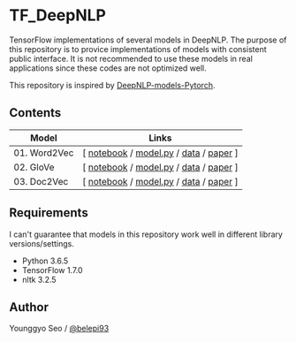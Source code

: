 # TF_DeepNLP

TensorFlow implementations of several models in DeepNLP. The purpose of this repository is to provice implementations of models with consistent public interface. It is not recommended to use these models in real applications since these codes are not optimized well.

This repository is inspired by [DeepNLP-models-Pytorch](https://github.com/DSKSD/DeepNLP-models-Pytorch).

## Contents
|Model                                    |Links                                  |
|-----------------------------------------|---------------------------------------|
|01. Word2Vec                  |[ [notebook](https://nbviewer.jupyter.org/github/belepi93/TF_DeepNLP/blob/master/01.Word2Vec.ipynb) / [model.py](https://github.com/belepi93/TF_DeepNLP/blob/master/models/Word2Vec.py) / [data](https://www.kaggle.com/snap/amazon-fine-food-reviews) / [paper](https://papers.nips.cc/paper/5021-distributed-representations-of-words-and-phrases-and-their-compositionality.pdf)  ]|
|02. GloVe                     |[ [notebook](https://nbviewer.jupyter.org/github/belepi93/TF_DeepNLP/blob/master/02.GloVe.ipynb) / [model.py](https://github.com/belepi93/TF_DeepNLP/blob/master/models/GloVe.py) / [data](https://www.kaggle.com/snap/amazon-fine-food-reviews) / [paper](https://www.aclweb.org/anthology/D14-1162) ]|
|03. Doc2Vec                   |[ [notebook](https://nbviewer.jupyter.org/github/belepi93/TF_DeepNLP/blob/master/03.Doc2Vec.ipynb) / [model.py](https://github.com/belepi93/TF_DeepNLP/blob/master/models/Doc2Vec.py) / [data](https://www.kaggle.com/snap/amazon-fine-food-reviews) / [paper](https://arxiv.org/pdf/1405.4053.pdf) ]|


## Requirements
I can't guarantee that models in this repository work well in different library versions/settings.
- Python 3.6.5
- TensorFlow 1.7.0
- nltk 3.2.5

## Author
Younggyo Seo / [@belepi93](https://github.com/belepi93)
